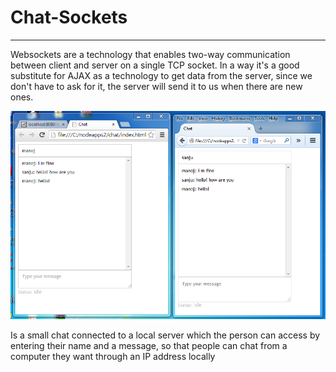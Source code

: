 # Chat-Sockets
---
Websockets are a technology that enables two-way communication between client and server on a single TCP socket. In a way it's a good substitute for AJAX as a technology to get data from the server, since we don't have to ask for it, the server will send it to us when there are new ones.

![Image of chatsocket](https://github.com/deibyocampo/chat-sockets/blob/master/images/capture6.png)

Is a small chat connected to a local server which the person can access by entering their name and a message, so that people can chat from
a computer they want through an IP address locally 


